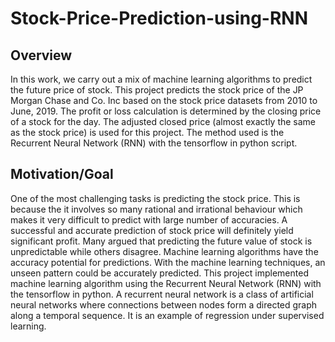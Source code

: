 # Stock-Price-Prediction-using-RNN
## Overview

In this work, we carry out a mix of machine learning algorithms to predict the future price of stock. This project predicts the stock price of the JP Morgan Chase and Co. Inc based on the stock price datasets from 2010 to June, 2019. The profit or loss calculation is determined by the closing price of a stock for the day. The adjusted closed price (almost exactly the same as the stock price) is used for this project. The method used is the Recurrent Neural Network (RNN) with the tensorflow in python script.

## Motivation/Goal

One of the most challenging tasks is predicting the stock price. This is because the it involves so many rational and irrational behaviour which makes it very difficult to predict with large number of accuracies. A successful and accurate prediction of stock price will definitely yield significant profit. Many argued that predicting the future value of stock is unpredictable while others disagree. Machine learning algorithms have the accuracy potential for predictions. With the machine learning techniques, an unseen pattern could be accurately predicted. This project implemented machine learning algorithm using the Recurrent Neural Network (RNN) with the tensorflow in python. A recurrent neural network is a class of artificial neural networks where connections between nodes form a directed graph along a temporal sequence. It is an example of regression under supervised learning.
